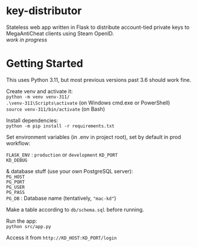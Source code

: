 # key-distributor
Stateless web app written in Flask to distribute account-tied private keys to MegaAntiCheat clients using Steam OpenID.  
_work in progress_

# Getting Started

This uses Python 3.11, but most previous versions past 3.6 should work fine.

Create venv and activate it:  
`python -m venv venv-311/`  
`.\venv-311\Scripts\activate` (on Windows cmd.exe or PowerShell)  
`source venv-311/bin/activate` (on Bash)

Install dependencies:  
`python -m pip install -r requirements.txt`

Set environment variables (in .env in project root), set by default in prod workflow:  

`FLASK_ENV` : `production` or `development`
`KD_PORT`  
`KD_DEBUG`  

& database stuff (use your own PostgreSQL server):  
`PG_HOST`  
`PG_PORT`  
`PG_USER`  
`PG_PASS`  
`PG_DB` : Database name (tentatively, `"mac-kd"`)  

Make a table according to `db/schema.sql` before running.  

Run the app:  
`python src/app.py`  

Access it from `http://KD_HOST:KD_PORT/login`